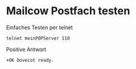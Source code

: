 # Mailcow Postfach testen

Einfaches Testen per telnet

```
telnet meinPOPServer 110
```
Positive Antwort
```
+OK Dovecot ready.
```
